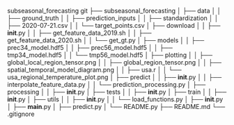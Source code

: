 subseasonal_forecasting git
├── subseasonal_forecasting
│   ├── data
│   │   ├── ground_truth
│   │   ├── prediction_inputs
│   │   ├── standardization
│   │   ├── 2020-07-21.csv
│   │   └── target_points.csv
│   ├── download
│   │   ├── __init__.py
│   │   ├── get_feature_data_2019.sh
│   │   ├── get_feature_data_2020.sh
│   │   └── get_gt.py
│   ├── models
│   │   ├── prec34_model.hdf5
│   │   ├── prec56_model.hdf5
│   │   ├── tmp34_model.hdf5
│   │   └── tmp56_model.hdf5
│   ├── plotting
│   │   ├── global_local_region_tensor.png
│   │   ├── global_region_tensor.png
│   │   ├── spatial_temporal_model_diagram.png
│   │   ├── usa.r
│   │   └── usa_regional_temperature_plot.png
│   ├── predict
│   │   ├── __init__.py
│   │   ├── interpolate_feature_data.py
│   │   └── prediction_processing.py
│   ├── processing
│   │   ├── __init__.py
│   ├── tests
│   │   ├── __init__.py
│   ├── train
│   │   ├── __init__.py
│   ├── utils
│   │   ├── __init__.py
│   │   └── load_functions.py
│   ├── __init__.py
│   ├── __main__.py
│   ├── predict.py
│   └── README.py
├── README.md
└── .gitignore
